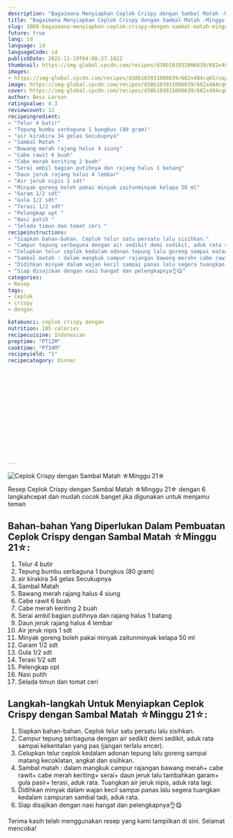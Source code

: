 ```yaml
---
description: "Bagaimana Menyiapkan Ceplok Crispy dengan Sambal Matah ☆Minggu 21☆ Anti Gagal"
title: "Bagaimana Menyiapkan Ceplok Crispy dengan Sambal Matah ☆Minggu 21☆ Anti Gagal"
slug: 1068-bagaimana-menyiapkan-ceplok-crispy-dengan-sambal-matah-minggu-21-anti-gagal
future: true
lang: id
language: id
languageCode: id
publishDate: 2021-11-19T04:08:27.182Z 
thumbnail: https://img-global.cpcdn.com/recipes/d38b103931006639/682x484cq65/ceplok-crispy-dengan-sambal-matah-minggu-21-foto-resep-utama.png
images:
- https://img-global.cpcdn.com/recipes/d38b103931006639/682x484cq65/ceplok-crispy-dengan-sambal-matah-minggu-21-foto-resep-utama.png
image: https://img-global.cpcdn.com/recipes/d38b103931006639/682x484cq65/ceplok-crispy-dengan-sambal-matah-minggu-21-foto-resep-utama.png
cover: https://img-global.cpcdn.com/recipes/d38b103931006639/682x484cq65/ceplok-crispy-dengan-sambal-matah-minggu-21-foto-resep-utama.png
author: Bess Larson
ratingvalue: 4.3
reviewcount: 12
recipeingredient:
- "Telur 4 butir"
- "Tepung bumbu serbaguna 1 bungkus (80 gram)"
- "air kirakira 34 gelas Secukupnya"
- "Sambal Matah "
- "Bawang merah rajang halus 4 siung"
- "Cabe rawit 6 buah"
- "Cabe merah keriting 2 buah"
- "Serai ambil bagian putihnya dan rajang halus 1 batang"
- "Daun jeruk rajang halus 4 lembar"
- "Air jeruk nipis 1 sdt"
- "Minyak goreng boleh pakai minyak zaitunminyak kelapa 50 ml"
- "Garam 1/2 sdt"
- "Gula 1/2 sdt"
- "Terasi 1/2 sdt"
- "Pelengkap opt "
- "Nasi putih "
- "Selada timun dan tomat ceri "
recipeinstructions:
- "Siapkan bahan-bahan. Ceplok telur satu persatu lalu sisihkan."
- "Campur tepung serbaguna dengan air sedikit demi sedikit, aduk rata sampai kekentalan yang pas (jangan terlalu encer)."
- "Celupkan telur ceplok kedalam adonan tepung lalu goreng sampai matang kecoklatan, angkat dan sisihkan."
- "Sambal matah : dalam mangkuk campur rajangan bawang merah+ cabe rawit+ cabe merah keriting+ serai+ daun jeruk lalu tambahkan garam+ gula pasir+ terasi, aduk rata. Tuangkan air jeruk nipis, aduk rata lagi."
- "Didihkan minyak dalam wajan kecil sampai panas lalu segera tuangkan kedalam campuran sambal tadi, aduk rata."
- "Siap disajikan dengan nasi hangat dan pelengkapnya👌😋"
categories:
- Resep
tags:
- ceplok
- crispy
- dengan

katakunci: ceplok crispy dengan 
nutrition: 285 calories
recipecuisine: Indonesian
preptime: "PT12M"
cooktime: "PT34M"
recipeyield: "1"
recipecategory: Dinner


     
    
    
    
    
    
    
    
    
    
    
      
    
---
```



![Ceplok Crispy dengan Sambal Matah ☆Minggu 21☆](https://img-global.cpcdn.com/recipes/d38b103931006639/682x484cq65/ceplok-crispy-dengan-sambal-matah-minggu-21-foto-resep-utama.png)

Resep Ceplok Crispy dengan Sambal Matah ☆Minggu 21☆    dengan 6 langkahcepat dan mudah cocok banget jika digunakan untuk menjamu teman

<!--inarticleads1-->

## Bahan-bahan Yang Diperlukan Dalam Pembuatan Ceplok Crispy dengan Sambal Matah ☆Minggu 21☆:

1. Telur 4 butir
1. Tepung bumbu serbaguna 1 bungkus (80 gram)
1. air kirakira 34 gelas Secukupnya
1. Sambal Matah 
1. Bawang merah rajang halus 4 siung
1. Cabe rawit 6 buah
1. Cabe merah keriting 2 buah
1. Serai ambil bagian putihnya dan rajang halus 1 batang
1. Daun jeruk rajang halus 4 lembar
1. Air jeruk nipis 1 sdt
1. Minyak goreng boleh pakai minyak zaitunminyak kelapa 50 ml
1. Garam 1/2 sdt
1. Gula 1/2 sdt
1. Terasi 1/2 sdt
1. Pelengkap opt 
1. Nasi putih 
1. Selada timun dan tomat ceri 



<!--inarticleads2-->

## Langkah-langkah Untuk Menyiapkan Ceplok Crispy dengan Sambal Matah ☆Minggu 21☆:

1. Siapkan bahan-bahan. Ceplok telur satu persatu lalu sisihkan.
1. Campur tepung serbaguna dengan air sedikit demi sedikit, aduk rata sampai kekentalan yang pas (jangan terlalu encer).
1. Celupkan telur ceplok kedalam adonan tepung lalu goreng sampai matang kecoklatan, angkat dan sisihkan.
1. Sambal matah : dalam mangkuk campur rajangan bawang merah+ cabe rawit+ cabe merah keriting+ serai+ daun jeruk lalu tambahkan garam+ gula pasir+ terasi, aduk rata. Tuangkan air jeruk nipis, aduk rata lagi.
1. Didihkan minyak dalam wajan kecil sampai panas lalu segera tuangkan kedalam campuran sambal tadi, aduk rata.
1. Siap disajikan dengan nasi hangat dan pelengkapnya👌😋




Terima kasih telah menggunakan resep yang kami tampilkan di sini. Selamat mencoba!
